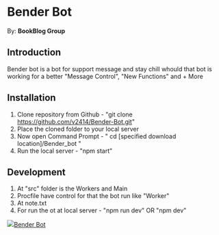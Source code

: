 # Bender Bot
By: <b>BookBlog Group</b>

## Introduction

Bender bot is a bot for support message and stay chill whould that bot is working for a better "Message Control", "New Functions" and + More

## Installation

1. Clone repository from Github - "git clone https://github.com/v2414/Bender-Bot.git"
2. Place the cloned folder to your local server
3. Now open Command Prompt - " cd [specified download location]/Bender_bot "
5. Run the local server - "npm start"

## Development

1. At "src" folder is the Workers and Main
2. Procfile have control for that the bot run like "Worker"
3. At note.txt
4. For run the ot at local server - "npm run dev" OR "npm dev"

<p><a href="https://t.me/Official_bender_bot"><img src="https://img.icons8.com/color/48/000000/telegram-app.png"/>Bender Bot</a></p>


